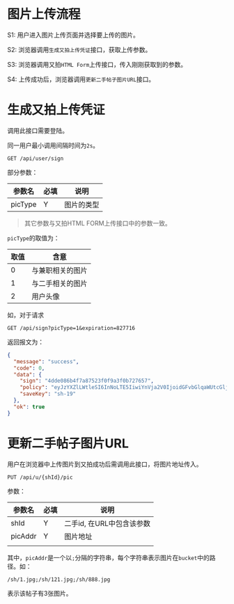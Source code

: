 # 图片上传流程

S1: 用户进入图片上传页面并选择要上传的图片。

S2: 浏览器调用`生成又拍上传凭证`接口，获取上传参数。

S3: 浏览器调用又拍`HTML Form`上传接口，传入刚刚获取到的参数。

S4: 上传成功后，浏览器调用`更新二手帖子图片URL`接口。

# 生成又拍上传凭证

调用此接口需要登陆。

同一用户最小调用间隔时间为`2s`。

``` 
GET /api/user/sign
```

部分参数：

| 参数名     | 必填   | 说明    | 
| ------- | ---- | ----- | 
| picType | Y    | 图片的类型 | 

> 其它参数与又拍HTML FORM上传接口中的参数一致。

`picType`的取值为：

| 取值   | 含意       | 
| ---- | -------- | 
| 0    | 与兼职相关的图片 | 
| 1    | 与二手相关的图片 | 
| 2    | 用户头像     | 

如，对于请求

``` 
GET /api/sign?picType=1&expiration=827716
```

返回报文为：

``` json
{
  "message": "success",
  "code": 0,
  "data": {
    "sign": "4dde086b4f7a87523f0f9a3f0b727657",
    "policy": "eyJzYXZlLWtleSI6InNoLTE5IiwiYnVja2V0IjoidGFvbGlqaWUtcGljIiwiZXhwaXJhdGlvbiI6ODI3NzE2fQ==",
    "saveKey": "sh-19"
  },
  "ok": true
}
```



# 更新二手帖子图片URL

用户在浏览器中上传图片到又拍成功后需调用此接口，将图片地址传入。

``` 
PUT /api/u/{shId}/pic
```

参数：

| 参数名     | 必填   | 说明               | 
| ------- | ---- | ---------------- | 
| shId    | Y    | 二手id, 在URL中包含该参数 | 
| picAddr | Y    | 图片地址             | 
|         |      |                  | 

其中，`picAddr`是一个以`;`分隔的字符串，每个字符串表示图片在`bucket`中的路径。如：

``` 
/sh/1.jpg;/sh/121.jpg;/sh/888.jpg
```

表示该帖子有3张图片。